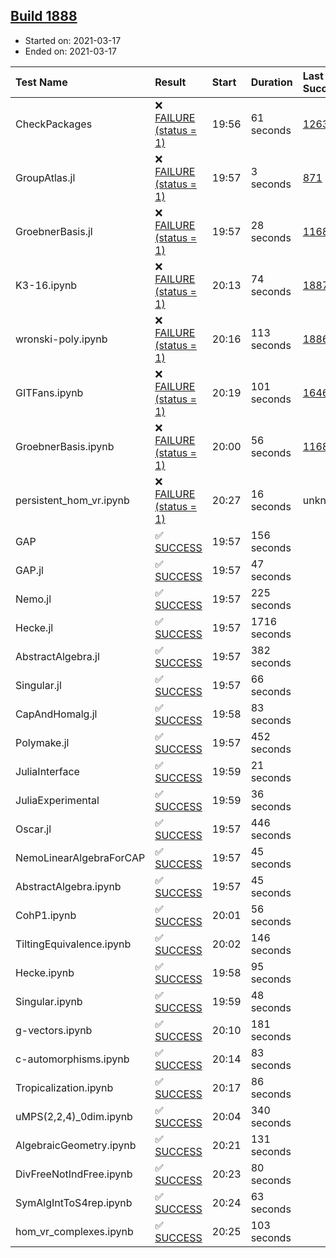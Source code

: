 ## [Build 1888](https://oscarci.mathematik.uni-kl.de/job/oscar-stable/1888/)

* Started on: 2021-03-17
* Ended on: 2021-03-17

| Test Name    | Result | Start | Duration | Last Success | First Failure |
|:-------------|:-------|:------|:---------|:-------------|:--------------|
| CheckPackages | ❌ [FAILURE (status = 1)](https://oscarci.mathematik.uni-kl.de/job/oscar-stable/1888/artifact/logs/build-1888/CheckPackages.log) | 19:56 | 61 seconds | [1263](https://oscarci.mathematik.uni-kl.de/job/oscar-stable/1263/) | [1264](https://oscarci.mathematik.uni-kl.de/job/oscar-stable/1264/) |
| GroupAtlas.jl | ❌ [FAILURE (status = 1)](https://oscarci.mathematik.uni-kl.de/job/oscar-stable/1888/artifact/logs/build-1888/GroupAtlas.jl.log) | 19:57 | 3 seconds | [871](https://oscarci.mathematik.uni-kl.de/job/oscar-stable/871/) | [872](https://oscarci.mathematik.uni-kl.de/job/oscar-stable/872/) |
| GroebnerBasis.jl | ❌ [FAILURE (status = 1)](https://oscarci.mathematik.uni-kl.de/job/oscar-stable/1888/artifact/logs/build-1888/GroebnerBasis.jl.log) | 19:57 | 28 seconds | [1168](https://oscarci.mathematik.uni-kl.de/job/oscar-stable/1168/) | [1169](https://oscarci.mathematik.uni-kl.de/job/oscar-stable/1169/) |
| K3-16.ipynb | ❌ [FAILURE (status = 1)](https://oscarci.mathematik.uni-kl.de/job/oscar-stable/1888/artifact/logs/build-1888/K3-16.ipynb.log) | 20:13 | 74 seconds | [1887](https://oscarci.mathematik.uni-kl.de/job/oscar-stable/1887/) | [1888](https://oscarci.mathematik.uni-kl.de/job/oscar-stable/1888/) |
| wronski-poly.ipynb | ❌ [FAILURE (status = 1)](https://oscarci.mathematik.uni-kl.de/job/oscar-stable/1888/artifact/logs/build-1888/wronski-poly.ipynb.log) | 20:16 | 113 seconds | [1886](https://oscarci.mathematik.uni-kl.de/job/oscar-stable/1886/) | [1887](https://oscarci.mathematik.uni-kl.de/job/oscar-stable/1887/) |
| GITFans.ipynb | ❌ [FAILURE (status = 1)](https://oscarci.mathematik.uni-kl.de/job/oscar-stable/1888/artifact/logs/build-1888/GITFans.ipynb.log) | 20:19 | 101 seconds | [1646](https://oscarci.mathematik.uni-kl.de/job/oscar-stable/1646/) | [1647](https://oscarci.mathematik.uni-kl.de/job/oscar-stable/1647/) |
| GroebnerBasis.ipynb | ❌ [FAILURE (status = 1)](https://oscarci.mathematik.uni-kl.de/job/oscar-stable/1888/artifact/logs/build-1888/GroebnerBasis.ipynb.log) | 20:00 | 56 seconds | [1168](https://oscarci.mathematik.uni-kl.de/job/oscar-stable/1168/) | [1169](https://oscarci.mathematik.uni-kl.de/job/oscar-stable/1169/) |
| persistent_hom_vr.ipynb | ❌ [FAILURE (status = 1)](https://oscarci.mathematik.uni-kl.de/job/oscar-stable/1888/artifact/logs/build-1888/persistent_hom_vr.ipynb.log) | 20:27 | 16 seconds | unknown | unknown |
| GAP | ✅ [SUCCESS](https://oscarci.mathematik.uni-kl.de/job/oscar-stable/1888/artifact/logs/build-1888/GAP.log) | 19:57 | 156 seconds |  |  |
| GAP.jl | ✅ [SUCCESS](https://oscarci.mathematik.uni-kl.de/job/oscar-stable/1888/artifact/logs/build-1888/GAP.jl.log) | 19:57 | 47 seconds |  |  |
| Nemo.jl | ✅ [SUCCESS](https://oscarci.mathematik.uni-kl.de/job/oscar-stable/1888/artifact/logs/build-1888/Nemo.jl.log) | 19:57 | 225 seconds |  |  |
| Hecke.jl | ✅ [SUCCESS](https://oscarci.mathematik.uni-kl.de/job/oscar-stable/1888/artifact/logs/build-1888/Hecke.jl.log) | 19:57 | 1716 seconds |  |  |
| AbstractAlgebra.jl | ✅ [SUCCESS](https://oscarci.mathematik.uni-kl.de/job/oscar-stable/1888/artifact/logs/build-1888/AbstractAlgebra.jl.log) | 19:57 | 382 seconds |  |  |
| Singular.jl | ✅ [SUCCESS](https://oscarci.mathematik.uni-kl.de/job/oscar-stable/1888/artifact/logs/build-1888/Singular.jl.log) | 19:57 | 66 seconds |  |  |
| CapAndHomalg.jl | ✅ [SUCCESS](https://oscarci.mathematik.uni-kl.de/job/oscar-stable/1888/artifact/logs/build-1888/CapAndHomalg.jl.log) | 19:58 | 83 seconds |  |  |
| Polymake.jl | ✅ [SUCCESS](https://oscarci.mathematik.uni-kl.de/job/oscar-stable/1888/artifact/logs/build-1888/Polymake.jl.log) | 19:57 | 452 seconds |  |  |
| JuliaInterface | ✅ [SUCCESS](https://oscarci.mathematik.uni-kl.de/job/oscar-stable/1888/artifact/logs/build-1888/JuliaInterface.log) | 19:59 | 21 seconds |  |  |
| JuliaExperimental | ✅ [SUCCESS](https://oscarci.mathematik.uni-kl.de/job/oscar-stable/1888/artifact/logs/build-1888/JuliaExperimental.log) | 19:59 | 36 seconds |  |  |
| Oscar.jl | ✅ [SUCCESS](https://oscarci.mathematik.uni-kl.de/job/oscar-stable/1888/artifact/logs/build-1888/Oscar.jl.log) | 19:57 | 446 seconds |  |  |
| NemoLinearAlgebraForCAP | ✅ [SUCCESS](https://oscarci.mathematik.uni-kl.de/job/oscar-stable/1888/artifact/logs/build-1888/NemoLinearAlgebraForCAP.log) | 19:57 | 45 seconds |  |  |
| AbstractAlgebra.ipynb | ✅ [SUCCESS](https://oscarci.mathematik.uni-kl.de/job/oscar-stable/1888/artifact/logs/build-1888/AbstractAlgebra.ipynb.log) | 19:57 | 45 seconds |  |  |
| CohP1.ipynb | ✅ [SUCCESS](https://oscarci.mathematik.uni-kl.de/job/oscar-stable/1888/artifact/logs/build-1888/CohP1.ipynb.log) | 20:01 | 56 seconds |  |  |
| TiltingEquivalence.ipynb | ✅ [SUCCESS](https://oscarci.mathematik.uni-kl.de/job/oscar-stable/1888/artifact/logs/build-1888/TiltingEquivalence.ipynb.log) | 20:02 | 146 seconds |  |  |
| Hecke.ipynb | ✅ [SUCCESS](https://oscarci.mathematik.uni-kl.de/job/oscar-stable/1888/artifact/logs/build-1888/Hecke.ipynb.log) | 19:58 | 95 seconds |  |  |
| Singular.ipynb | ✅ [SUCCESS](https://oscarci.mathematik.uni-kl.de/job/oscar-stable/1888/artifact/logs/build-1888/Singular.ipynb.log) | 19:59 | 48 seconds |  |  |
| g-vectors.ipynb | ✅ [SUCCESS](https://oscarci.mathematik.uni-kl.de/job/oscar-stable/1888/artifact/logs/build-1888/g-vectors.ipynb.log) | 20:10 | 181 seconds |  |  |
| c-automorphisms.ipynb | ✅ [SUCCESS](https://oscarci.mathematik.uni-kl.de/job/oscar-stable/1888/artifact/logs/build-1888/c-automorphisms.ipynb.log) | 20:14 | 83 seconds |  |  |
| Tropicalization.ipynb | ✅ [SUCCESS](https://oscarci.mathematik.uni-kl.de/job/oscar-stable/1888/artifact/logs/build-1888/Tropicalization.ipynb.log) | 20:17 | 86 seconds |  |  |
| uMPS(2,2,4)_0dim.ipynb | ✅ [SUCCESS](https://oscarci.mathematik.uni-kl.de/job/oscar-stable/1888/artifact/logs/build-1888/uMPS-2-2-4-_0dim.ipynb.log) | 20:04 | 340 seconds |  |  |
| AlgebraicGeometry.ipynb | ✅ [SUCCESS](https://oscarci.mathematik.uni-kl.de/job/oscar-stable/1888/artifact/logs/build-1888/AlgebraicGeometry.ipynb.log) | 20:21 | 131 seconds |  |  |
| DivFreeNotIndFree.ipynb | ✅ [SUCCESS](https://oscarci.mathematik.uni-kl.de/job/oscar-stable/1888/artifact/logs/build-1888/DivFreeNotIndFree.ipynb.log) | 20:23 | 80 seconds |  |  |
| SymAlgIntToS4rep.ipynb | ✅ [SUCCESS](https://oscarci.mathematik.uni-kl.de/job/oscar-stable/1888/artifact/logs/build-1888/SymAlgIntToS4rep.ipynb.log) | 20:24 | 63 seconds |  |  |
| hom_vr_complexes.ipynb | ✅ [SUCCESS](https://oscarci.mathematik.uni-kl.de/job/oscar-stable/1888/artifact/logs/build-1888/hom_vr_complexes.ipynb.log) | 20:25 | 103 seconds |  |  |
